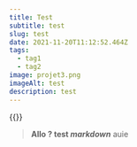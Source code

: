 ```yaml
---
title: Test
subtitle: test
slug: test
date: 2021-11-20T11:12:52.464Z
tags:
  - tag1
  - tag2
image: projet3.png
imageAlt: test
description: test
---
```

{{<biography auieauie undefined aueauie>}}

> **Allo ? test *markdown*** auie
